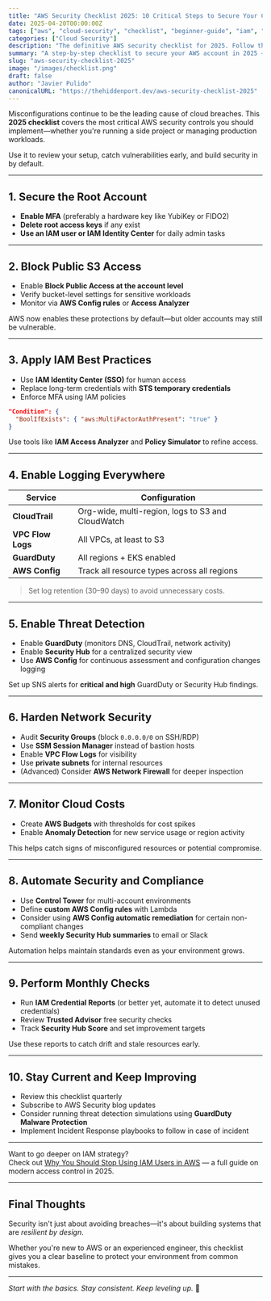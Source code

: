 ```yaml
---
title: "AWS Security Checklist 2025: 10 Critical Steps to Secure Your Cloud"
date: 2025-04-20T00:00:00Z
tags: ["aws", "cloud-security", "checklist", "beginner-guide", "iam", "s3", "cloudtrail"]
categories: ["Cloud Security"]
description: "The definitive AWS security checklist for 2025. Follow these 10 steps to protect your cloud environment from common vulnerabilities and misconfigurations."
summary: "A step-by-step checklist to secure your AWS account in 2025 — includes IAM hardening, S3 lockdown, logging, and budget alerts. Beginner to intermediate friendly."
slug: "aws-security-checklist-2025"
image: "/images/checklist.png"
draft: false
author: "Javier Pulido"
canonicalURL: "https://thehiddenport.dev/aws-security-checklist-2025"
---
```


Misconfigurations continue to be the leading cause of cloud breaches. This **2025 checklist** covers the most critical AWS security controls you should implement—whether you're running a side project or managing production workloads.

Use it to review your setup, catch vulnerabilities early, and build security in by default.

---

## 1. Secure the Root Account

- **Enable MFA** (preferably a hardware key like YubiKey or FIDO2)
- **Delete root access keys** if any exist
- **Use an IAM user or IAM Identity Center** for daily admin tasks

---

## 2. Block Public S3 Access

- Enable **Block Public Access at the account level**
- Verify bucket-level settings for sensitive workloads
- Monitor via **AWS Config rules** or **Access Analyzer**

AWS now enables these protections by default—but older accounts may still be vulnerable.

---

## 3. Apply IAM Best Practices

- Use **IAM Identity Center (SSO)** for human access
- Replace long-term credentials with **STS temporary credentials**
- Enforce MFA using IAM policies

```json
"Condition": {
  "BoolIfExists": { "aws:MultiFactorAuthPresent": "true" }
}
```

Use tools like **IAM Access Analyzer** and **Policy Simulator** to refine access.

---

## 4. Enable Logging Everywhere

| Service       | Configuration |
|---------------|----------------|
| **CloudTrail** | Org-wide, multi-region, logs to S3 and CloudWatch |
| **VPC Flow Logs** | All VPCs, at least to S3 |
| **GuardDuty** | All regions + EKS enabled |
| **AWS Config** | Track all resource types across all regions |

> Set log retention (30–90 days) to avoid unnecessary costs.

---

## 5. Enable Threat Detection

- Enable **GuardDuty** (monitors DNS, CloudTrail, network activity)
- Enable **Security Hub** for a centralized security view
- Use **AWS Config** for continuous assessment and configuration changes logging

Set up SNS alerts for **critical and high** GuardDuty or Security Hub findings.

---

## 6. Harden Network Security

- Audit **Security Groups** (block `0.0.0.0/0` on SSH/RDP)
- Use **SSM Session Manager** instead of bastion hosts
- Enable **VPC Flow Logs** for visibility
- Use **private subnets** for internal resources
- (Advanced) Consider **AWS Network Firewall** for deeper inspection

---

## 7. Monitor Cloud Costs

- Create **AWS Budgets** with thresholds for cost spikes
- Enable **Anomaly Detection** for new service usage or region activity

This helps catch signs of misconfigured resources or potential compromise.

---

## 8. Automate Security and Compliance

- Use **Control Tower** for multi-account environments
- Define **custom AWS Config rules** with Lambda
- Consider using **AWS Config automatic remediation** for certain non-compliant changes
- Send **weekly Security Hub summaries** to email or Slack

Automation helps maintain standards even as your environment grows.

---

## 9. Perform Monthly Checks

- Run **IAM Credential Reports** (or better yet, automate it to detect unused credentials)
- Review **Trusted Advisor** free security checks
- Track **Security Hub Score** and set improvement targets

Use these reports to catch drift and stale resources early.

---

## 10. Stay Current and Keep Improving

- Review this checklist quarterly
- Subscribe to AWS Security blog updates
- Consider running threat detection simulations using **GuardDuty Malware Protection**
- Implement Incident Response playbooks to follow in case of incident

---

Want to go deeper on IAM strategy?  
Check out [Why You Should Stop Using IAM Users in AWS](https://thehiddenport.dev/aws-iam-users-alternatives) — a full guide on modern access control in 2025.

---

## Final Thoughts

Security isn't just about avoiding breaches—it's about building systems that are *resilient by design*.

Whether you're new to AWS or an experienced engineer, this checklist gives you a clear baseline to protect your environment from common mistakes.

---

*Start with the basics. Stay consistent. Keep leveling up.* 🔐
